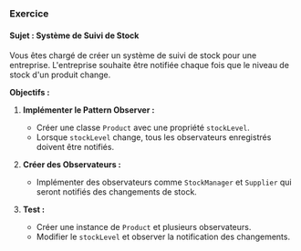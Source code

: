 ### Exercice

#### Sujet : Système de Suivi de Stock

Vous êtes chargé de créer un système de suivi de stock pour une entreprise. L'entreprise souhaite être notifiée chaque fois que le niveau de stock d'un produit change.

**Objectifs :**
1. **Implémenter le Pattern Observer :**
    - Créer une classe `Product` avec une propriété `stockLevel`.
    - Lorsque `stockLevel` change, tous les observateurs enregistrés doivent être notifiés.

2. **Créer des Observateurs :**
    - Implémenter des observateurs comme `StockManager` et `Supplier` qui seront notifiés des changements de stock.

3. **Test :**
    - Créer une instance de `Product` et plusieurs observateurs.
    - Modifier le `stockLevel` et observer la notification des changements.